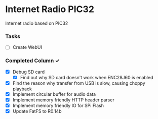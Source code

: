 # Internet Radio PIC32
Internet radio based on PIC32

### Tasks
- [ ] Create WebUI

### Completed Column ✓
- [x] Debug SD card
  - [x] Find out why SD card doesn't work when ENC28J60 is enabled
- [x] Find the reason why transfer from USB is slow, causing choppy playback
- [x] Implement circular buffer for audio data
- [x] Implement memory friendly HTTP header parser
- [x] Implement memory friendly IO for SPi Flash
- [x] Update FatFS to R0.14b
